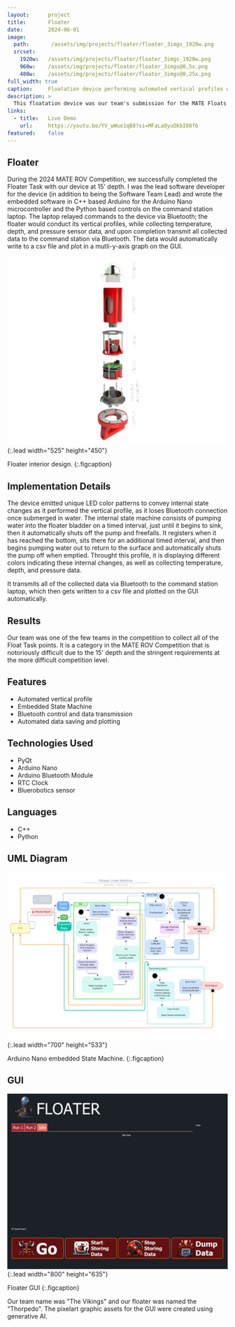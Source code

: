 ```yaml
---
layout:      project
title:       Floater
date:        2024-06-01
image:
  path:       /assets/img/projects/floater/floater_3imgs_1920w.png
  srcset:
    1920w:   /assets/img/projects/floater/floater_3imgs_1920w.png
    960w:    /assets/img/projects/floater/floater_3imgs@0,5x.png
    480w:    /assets/img/projects/floater/floater_3imgs@0,25x.png
full_width: true
caption:     Floatation device performing automated vertical profiles with temperature, depth, and pressure data collection and transmission.
description: >
  This floatation device was our team's submission for the MATE Floats task of the 2024 MATE ROV Competition.  It performs fully automated vertical profiles consisting of sensor temperature, depth, and pressure data collection, and subsequent transmission upon profile completion.  The data received on deck is automatically written to a csv file and plotted in the float device's controls GUI.
links:
  - title:   Live Demo
    url:     https://youtu.be/YV_wWue1qB8?si=MFaLaOyuOkbI08f6
featured:    false
---
```


## Floater
During the 2024 MATE ROV Competition, we successfully completed the Floater Task with our device at 15' depth.  I was the lead software developer for the device (in addition to being the Software Team Lead) and wrote the embedded software in C++ based Arduino for the Arduino Nano microcontroller and the Python based controls on the command station laptop.  The laptop relayed commands to the device via Bluetooth; the floater would conduct its vertical profiles, while collecting temperature, depth, and pressure sensor data, and upon completion transmit all collected data to the command station via Bluetooth.  The data would automatically write to a csv file and plot in a mutli-y-axis graph on the GUI.  

![Image description](/assets/img/projects/floater/floater_interior_525w_450h.png){:.lead width="525" height="450"}

Floater interior design.
{:.figcaption}

## Implementation Details
The device emitted unique LED color patterns to convey internal state changes as it performed the vertical profile, as it loses Bluetooth connection once submerged in water.  The internal state machine consists of pumping water into the floater bladder on a timed interval, just until it begins to sink, then it automatically shuts off the pump and freefalls.  It registers when it has reached the bottom, sits there for an additional timed interval, and then begins pumping water out to return to the surface and automatically shuts the pump off when emptied.  Throught this profile, it is displaying different colors indicating these internal changes, as well as collecting temperature, depth, and pressure data.  

It transmits all of the collected data via Bluetooth to the command station laptop, which then gets written to a csv file and plotted on the GUI automatically. 

## Results
Our team was one of the few teams in the competition to collect all of the Float Task points.  It is a category in the MATE ROV Competition that is notoriously difficult due to the 15' depth and the stringent requirements at the more difficult competition level. 

## Features
- Automated vertical profile
- Embedded State Machine
- Bluetooth control and data transmission
- Automated data saving and plotting

## Technologies Used
- PyQt
- Arduino Nano
- Arduino Bluetooth Module
- RTC Clock
- Bluerobotics sensor

## Languages
- C++
- Python

## UML Diagram
![Image description](/assets/img/projects/floater/floater_stateMach_umlDiag_700w_533h.png){:.lead width="700" height="533"}

Arduino Nano embedded State Machine.
{:.figcaption}

## GUI
![Image description](/assets/img/projects/floater/floater_GUI_1136w_901h.png){:.lead width="800" height="635"}

Floater GUI
{:.figcaption}

Our team name was "The Vikings" and our floater was named the "Thorpedo".  The pixelart graphic assets for the GUI were created using generative AI.  
